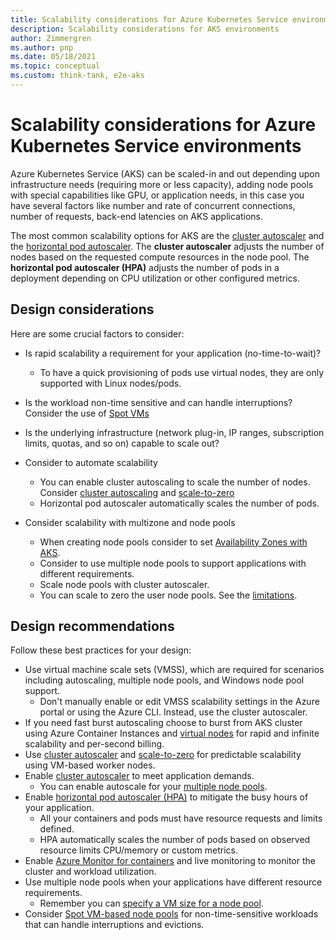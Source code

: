 ```yaml
---
title: Scalability considerations for Azure Kubernetes Service environments
description: Scalability considerations for AKS environments
author: Zimmergren
ms.author: pnp
ms.date: 05/18/2021
ms.topic: conceptual
ms.custom: think-tank, e2e-aks
---
```


# Scalability considerations for Azure Kubernetes Service environments

Azure Kubernetes Service (AKS) can be scaled-in and out depending upon infrastructure needs (requiring more or less capacity), adding node pools with special capabilities like GPU, or application needs, in this case you have several factors like number and rate of concurrent connections, number of requests, back-end latencies on AKS applications.

The most common scalability options for AKS are the [cluster autoscaler](/azure/aks/cluster-autoscaler) and the [horizontal pod autoscaler](/azure/aks/cluster-autoscaler#configure-the-horizontal-pod-autoscaler). The **cluster autoscaler** adjusts the number of nodes based on the requested compute resources in the node pool. The **horizontal pod autoscaler (HPA)** adjusts the number of pods in a deployment depending on CPU utilization or other configured metrics.

## Design considerations

Here are some crucial factors to consider:

- Is rapid scalability a requirement for your application (no-time-to-wait)?
  - To have a quick provisioning of pods use virtual nodes, they are only supported with Linux nodes/pods.
- Is the workload non-time sensitive and can handle interruptions? Consider the use of [Spot VMs](/azure/aks/spot-node-pool)
- Is the underlying infrastructure (network plug-in, IP ranges, subscription limits, quotas, and so on) capable to scale out?
- Consider to automate scalability

  - You can enable cluster autoscaling to scale the number of nodes. Consider [cluster autoscaling](/azure/aks/cluster-autoscaler) and [scale-to-zero](/azure/aks/scale-cluster#scale-user-node-pools-to-0)
  - Horizontal pod autoscaler automatically scales the number of pods.
- Consider scalability with multizone and node pools
  - When creating node pools consider to set [Availability Zones with AKS](/azure/aks/availability-zones).
  - Consider to use multiple node pools to support applications with different requirements.
  - Scale node pools with cluster autoscaler.
  - You can scale to zero the user node pools. See the [limitations](/azure/aks/use-multiple-node-pools#limitations).

## Design recommendations

Follow these best practices for your design:

- Use virtual machine scale sets (VMSS), which are required for scenarios including autoscaling, multiple node pools, and Windows node pool support.
  - Don't manually enable or edit VMSS scalability settings in the Azure portal or using the Azure CLI.  Instead, use the cluster autoscaler.
- If you need fast burst autoscaling choose to burst from AKS cluster using Azure Container Instances and [virtual nodes](/azure/aks/virtual-nodes-portal) for rapid and infinite scalability and per-second billing.
- Use [cluster autoscaler](/azure/aks/cluster-autoscaler) and [scale-to-zero](/azure/aks/scale-cluster#scale-user-node-pools-to-0) for predictable scalability using VM-based worker nodes.
- Enable [cluster autoscaler](/azure/aks/cluster-autoscaler) to meet application demands.
  - You can enable autoscale for your [multiple node pools](/azure/aks/cluster-autoscaler#use-the-cluster-autoscaler-with-multiple-node-pools-enabled).
- Enable [horizontal pod autoscaler (HPA)](/azure/aks/concepts-scale#horizontal-pod-autoscaler) to mitigate the busy hours of your application.
  - All your containers and pods must have resource requests and limits defined.
  - HPA automatically scales the number of pods based on observed resource limits CPU/memory or custom metrics.
- Enable [Azure Monitor for containers](/azure/azure-monitor/containers/container-insights-overview) and live monitoring to monitor the cluster and workload utilization.
- Use multiple node pools when your applications have different resource requirements.
  - Remember you can [specify a VM size for a node pool](/azure/aks/use-multiple-node-pools#specify-a-vm-size-for-a-node-pool).
- Consider [Spot VM-based node pools](/azure/aks/spot-node-pool) for non-time-sensitive workloads that can handle interruptions and evictions.
